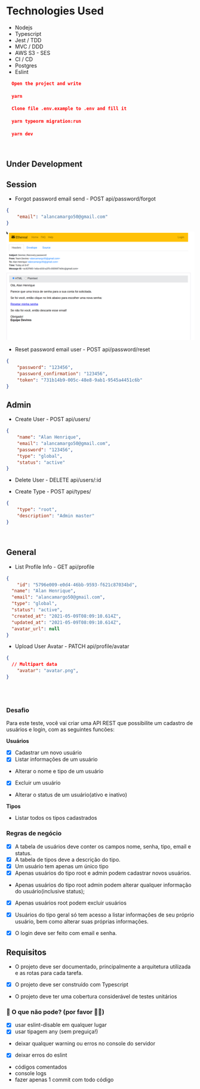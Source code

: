 # Technologies Used

- Nodejs
- Typescript
- Jest / TDD
- MVC / DDD
- AWS S3 - SES
- CI / CD
- Postgres
- Eslint

```json
  Open the project and write

  yarn

  Clone file .env.example to .env and fill it

  yarn typeorm migration:run

  yarn dev
```

<br />

## Under Development

## Session
- Forgot password email send - POST api/password/forgot
```json
{
	"email": "alancamargo50@gmail.com"
}
```
![Print App](./assets/email.png)

- Reset password email user - POST api/password/reset
```json
{
	"password": "123456",
	"password_confirmation": "123456",
	"token": "731b14b9-005c-48e8-9ab1-9545a4451c6b"
}
```

## Admin
- Create User - POST api/users/
```json
{
	"name": "Alan Henrique",
	"email": "alancamargo50@gmail.com",
	"password": "123456",
	"type": "global",
	"status": "active"
}
```
- Delete User - DELETE api/users/:id

- Create Type - POST api/types/
```json
{
	"type": "root",
	"description": "Admin master"
}
```

<br />

## General
- List Profile Info - GET api/profile
```json
{
	"id": "5796e009-e0d4-46bb-9593-f621c87034bd",
  "name": "Alan Henrique",
  "email": "alancamargo50@gmail.com",
  "type": "global",
  "status": "active",
  "created_at": "2021-05-09T08:09:10.614Z",
  "updated_at": "2021-05-09T08:09:10.614Z",
  "avatar_url": null
}
```

- Upload User Avatar - PATCH api/profile/avatar
```json
{
  // Multipart data
	"avatar": "avatar.png",
}
```
<br />
<br />

### Desafio

Para este teste, você vai criar uma API REST que possibilite um cadastro de usuários e login, com as seguintes funcões:


**Usuários**
- [X] Cadastrar um novo usuário
- [X] Listar informações de um usuário
- Alterar o nome e tipo de um usuário
- [X] Excluir um usuário
- Alterar o status de um usuário(ativo e inativo)

**Tipos**
- Listar todos os tipos cadastrados



### Regras de negócio
- [X] A tabela de usuários deve conter os campos nome, senha, tipo, email e status.
- [X] A tabela de tipos deve a descrição do tipo.
- [X] Um usuário tem apenas um único tipo
- [X] Apenas usuários do tipo root e admin podem cadastrar novos usuários.
- Apenas usuários do tipo root admin podem alterar qualquer informação do usuário(inclusive status);
- [X] Apenas usuários root podem excluir usuários
- [X] Usuários do tipo geral só tem acesso a listar informações de seu próprio usuário, bem como alterar suas próprias informações.
- [X] O login deve ser feito com email e senha.



## Requisitos
- O projeto deve ser documentado, principalmente a arquitetura utilizada e as rotas para cada tarefa.
- [X] O projeto deve ser construído com Typescript
- O projeto deve ter uma cobertura considerável de testes unitários

### 🚫 O que não pode? (por favor 🙏😂)

- [X] usar eslint-disable em qualquer lugar
- [X] usar tipagem any (sem preguiça!)
- deixar qualquer warning ou erros no console do servidor
- [X] deixar erros do eslint
- códigos comentados
- console logs
- fazer apenas 1 commit com todo código
